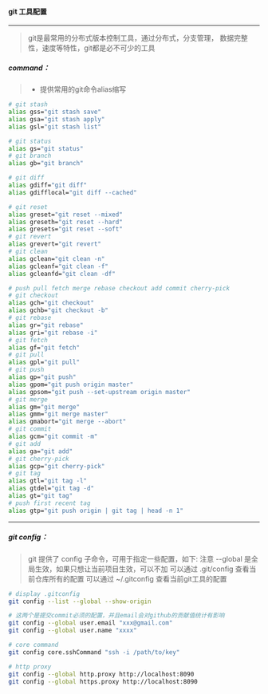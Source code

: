 #### git 工具配置

---

> git是最常用的分布式版本控制工具，通过分布式，分支管理， 数据完整性，速度等特性，git都是必不可少的工具

##### command：
> - 提供常用的git命令alias缩写
```bash
# git stash
alias gss="git stash save"
alias gsa="git stash apply"
alias gsl="git stash list"

# git status
alias gs="git status"
# git branch
alias gb="git branch"

# git diff
alias gdiff="git diff"
alias gdifflocal="git diff --cached"

# git reset
alias greset="git reset --mixed"
alias greseth="git reset --hard"
alias gresets="git reset --soft"
# git revert
alias grevert="git revert"
# git clean
alias gclean="git clean -n"
alias gcleanf="git clean -f"
alias gcleanfd="git clean -df"

# push pull fetch merge rebase checkout add commit cherry-pick
# git checkout
alias gch="git checkout"
alias gchb="git checkout -b"
# git rebase
alias gr="git rebase"
alias gri="git rebase -i"
# git fetch
alias gf="git fetch"
# git pull
alias gpl="git pull"
# git push
alias gp="git push"
alias gpom="git push origin master"
alias gpsom="git push --set-upstream origin master"
# git merge
alias gm="git merge"
alias gmm="git merge master"
alias gmabort="git merge --abort"
# git commit
alias gcm="git commit -m"
# git add
alias ga="git add"
# git cherry-pick
alias gcp="git cherry-pick"
# git tag
alias gtl="git tag -l"
alias gtdel="git tag -d"
alias gt="git tag"
# push first recent tag
alias gtp="git push origin | git tag | head -n 1"
```

---

##### git config：
> git 提供了 config 子命令，可用于指定一些配置，如下:
> 注意 --global 是全局生效，如果只想让当前项目生效，可以不加
> 可以通过 .git/config 查看当前仓库所有的配置
> 可以通过 ~/.gitconfig 查看当前git工具的配置

```bash
# display .gitconfig
git config --list --global --show-origin

# 这两个是提交commit必须的配置，并且email会对github的贡献值统计有影响
git config --global user.email "xxx@gmail.com"
git config --global user.name "xxxx"

# core command
git config core.sshCommand "ssh -i /path/to/key"

# http proxy
git config --global http.proxy http://localhost:8090
git config --global https.proxy http://localhost:8090
```